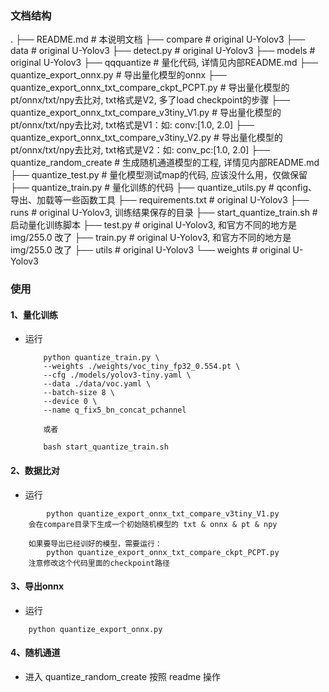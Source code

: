 ### 文档结构
.
├── README.md                                       # 本说明文档
├── compare                                         # original U-Yolov3
├── data                                            # original U-Yolov3
├── detect.py                                       # original U-Yolov3
├── models                                          # original U-Yolov3
├── qqquantize                                      # 量化代码, 详情见内部README.md
├── quantize_export_onnx.py                         # 导出量化模型的onnx
├── quantize_export_onnx_txt_compare_ckpt_PCPT.py   # 导出量化模型的pt/onnx/txt/npy去比对, txt格式是V2, 多了load checkpoint的步骤 
├── quantize_export_onnx_txt_compare_v3tiny_V1.py   # 导出量化模型的pt/onnx/txt/npy去比对, txt格式是V1：如: conv:[1.0, 2.0]
├── quantize_export_onnx_txt_compare_v3tiny_V2.py   # 导出量化模型的pt/onnx/txt/npy去比对, txt格式是V2：如: conv_pc:[1.0, 2.0]
├── quantize_random_create                          # 生成随机通道模型的工程, 详情见内部README.md
├── quantize_test.py                                # 量化模型测试map的代码, 应该没什么用，仅做保留
├── quantize_train.py                               # 量化训练的代码
├── quantize_utils.py                               # qconfig、导出、加载等一些函数工具
├── requirements.txt                                # original U-Yolov3
├── runs                                            # original U-Yolov3, 训练结果保存的目录
├── start_quantize_train.sh                         # 启动量化训练脚本
├── test.py                                         # original U-Yolov3, 和官方不同的地方是 img/255.0 改了
├── train.py                                        # original U-Yolov3, 和官方不同的地方是 img/255.0 改了
├── utils                                           # original U-Yolov3
└── weights                                         # original U-Yolov3


### 使用

#### 1、量化训练

* 运行
    ```
        python quantize_train.py \
        --weights ./weights/voc_tiny_fp32_0.554.pt \
        --cfg ./models/yolov3-tiny.yaml \
        --data ./data/voc.yaml \
        --batch-size 8 \
        --device 0 \
        --name q_fix5_bn_concat_pchannel

        或者

        bash start_quantize_train.sh
    ```

#### 2、数据比对

* 运行
```
        python quantize_export_onnx_txt_compare_v3tiny_V1.py
    会在compare目录下生成一个初始随机模型的 txt & onnx & pt & npy

    如果要导出已经训好的模型，需要运行：
        python quantize_export_onnx_txt_compare_ckpt_PCPT.py
    注意修改这个代码里面的checkpoint路径
```


#### 3、导出onnx

* 运行
```
    python quantize_export_onnx.py
```

#### 4、随机通道
* 进入 quantize_random_create 按照 readme 操作